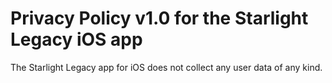 # Privacy Policy v1.0 for the Starlight Legacy iOS app
The Starlight Legacy app for iOS does not collect any user data of any kind.
